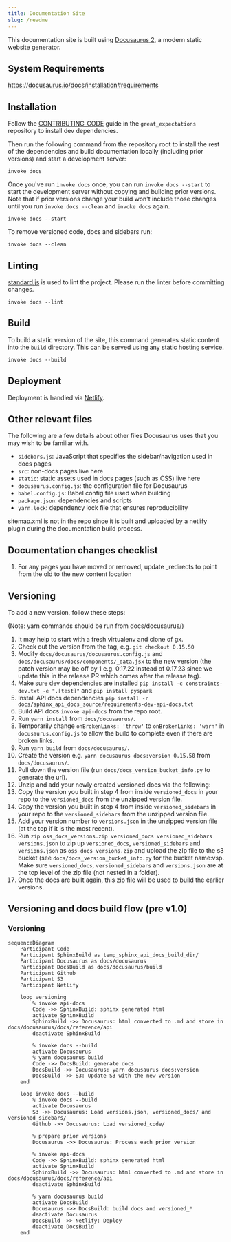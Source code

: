 ```yaml
---
title: Documentation Site
slug: /readme
---
```


This documentation site is built using [Docusaurus 2](https://v2.docusaurus.io/), a modern static website generator.

## System Requirements

https://docusaurus.io/docs/installation#requirements

## Installation

Follow the [CONTRIBUTING_CODE](https://github.com/great-expectations/great_expectations/blob/develop/CONTRIBUTING_CODE.md) guide in the `great_expectations` repository to install dev dependencies.

Then run the following command from the repository root to install the rest of the dependencies and build documentation locally (including prior versions) and start a development server:
```console
invoke docs
```

Once you've run `invoke docs` once, you can run `invoke docs --start` to start the development server without copying and building prior versions. Note that if prior versions change your build won't include those changes until you run `invoke docs --clean` and `invoke docs` again.

```console
invoke docs --start
```

To remove versioned code, docs and sidebars run:

```console
invoke docs --clean
```


## Linting

[standard.js](https://standardjs.com/) is used to lint the project. Please run the linter before committing changes.

```console
invoke docs --lint
```

## Build

To build a static version of the site, this command generates static content into the `build` directory. This can be served using any static hosting service.

```console
invoke docs --build
```

## Deployment

Deployment is handled via [Netlify](https://app.netlify.com/sites/niobium-lead-7998/overview).

## Other relevant files

The following are a few details about other files Docusaurus uses that you may wish to be familiar with.

- `sidebars.js`: JavaScript that specifies the sidebar/navigation used in docs pages
- `src`: non-docs pages live here
- `static`: static assets used in docs pages (such as CSS) live here
- `docusaurus.config.js`: the configuration file for Docusaurus
- `babel.config.js`: Babel config file used when building
- `package.json`: dependencies and scripts
- `yarn.lock`: dependency lock file that ensures reproducibility

sitemap.xml is not in the repo since it is built and uploaded by a netlify plugin during the documentation build process. 

## Documentation changes checklist

1. For any pages you have moved or removed, update _redirects to point from the old to the new content location


## Versioning

To add a new version, follow these steps:

(Note: yarn commands should be run from docs/docusaurus/)

1. It may help to start with a fresh virtualenv and clone of gx.
1. Check out the version from the tag, e.g. `git checkout 0.15.50`
1. Modify `docs/docusaurus/docusaurus.config.js` and `docs/docusaurus/docs/components/_data.jsx` to the new version (the patch version may be off by 1 e.g. 0.17.22 instead of 0.17.23 since we update this in the release PR which comes after the release tag).
1. Make sure dev dependencies are installed `pip install -c constraints-dev.txt -e ".[test]"` and `pip install pyspark`
1. Install API docs dependencies `pip install -r docs/sphinx_api_docs_source/requirements-dev-api-docs.txt`
1. Build API docs `invoke api-docs` from the repo root.
1. Run `yarn install` from `docs/docusaurus/`.
1. Temporarily change `onBrokenLinks: 'throw'` to `onBrokenLinks: 'warn'` in `docusaurus.config.js` to allow the build to complete even if there are broken links.
1. Run `yarn build` from `docs/docusaurus/`.
1. Create the version e.g. `yarn docusaurus docs:version 0.15.50` from `docs/docusaurus/`.
1. Pull down the version file (run `docs/docs_version_bucket_info.py` to generate the url).
1. Unzip and add your newly created versioned docs via the following:
1. Copy the version you built in step 4 from inside `versioned_docs` in your repo to the `versioned_docs` from the unzipped version file.
1. Copy the version you built in step 4 from inside `versioned_sidebars` in your repo to the `versioned_sidebars` from the unzipped version file.
1. Add your version number to `versions.json` in the unzipped version file (at the top if it is the most recent).
1. Run `zip oss_docs_versions.zip versioned_docs versioned_sidebars versions.json` to zip up `versioned_docs`, `versioned_sidebars` and `versions.json` as `oss_docs_versions.zip` and upload the zip file to the s3 bucket (see `docs/docs_version_bucket_info.py` for the bucket name:vsp. Make sure `versioned_docs`, `versioned_sidebars` and `versions.json` are at the top level of the zip file (not nested in a folder).
1. Once the docs are built again, this zip file will be used to build the earlier versions.


## Versioning and docs build flow (pre v1.0)
### Versioning
```mermaid
sequenceDiagram
    Participant Code
    Participant SphinxBuild as temp_sphinx_api_docs_build_dir/
    Participant Docusaurus as docs/docusaurus
    Participant DocsBuild as docs/docusaurus/build
    Participant Github
    Participant S3
    Participant Netlify

    loop versioning
        % invoke api-docs
        Code ->> SphinxBuild: sphinx generated html
        activate SphinxBuild
        SphinxBuild ->> Docusaurus: html converted to .md and store in docs/docusaurus/docs/reference/api
        deactivate SphinxBuild

        % invoke docs --build
        activate Docusaurus
        % yarn docusaurus build
        Code ->> DocsBuild: generate docs
        DocsBuild ->> Docusaurus: yarn docusaurus docs:version
        DocsBuild ->> S3: Update S3 with the new version
    end

    loop invoke docs --build
        % invoke docs --build
        activate Docusaurus
        S3 ->> Docusaurus: Load versions.json, versioned_docs/ and versioned_sidebars/
        Github ->> Docusaurus: Load versioned_code/

        % prepare prior versions
        Docusaurus ->> Docusaurus: Process each prior version

        % invoke api-docs
        Code ->> SphinxBuild: sphinx generated html
        activate SphinxBuild
        SphinxBuild ->> Docusaurus: html converted to .md and store in docs/docusaurus/docs/reference/api
        deactivate SphinxBuild

        % yarn docusaurus build
        activate DocsBuild
        Docusaurus ->> DocsBuild: build docs and versioned_*
        deactivate Docusaurus
        DocsBuild ->> Netlify: Deploy
        deactivate DocsBuild
    end
